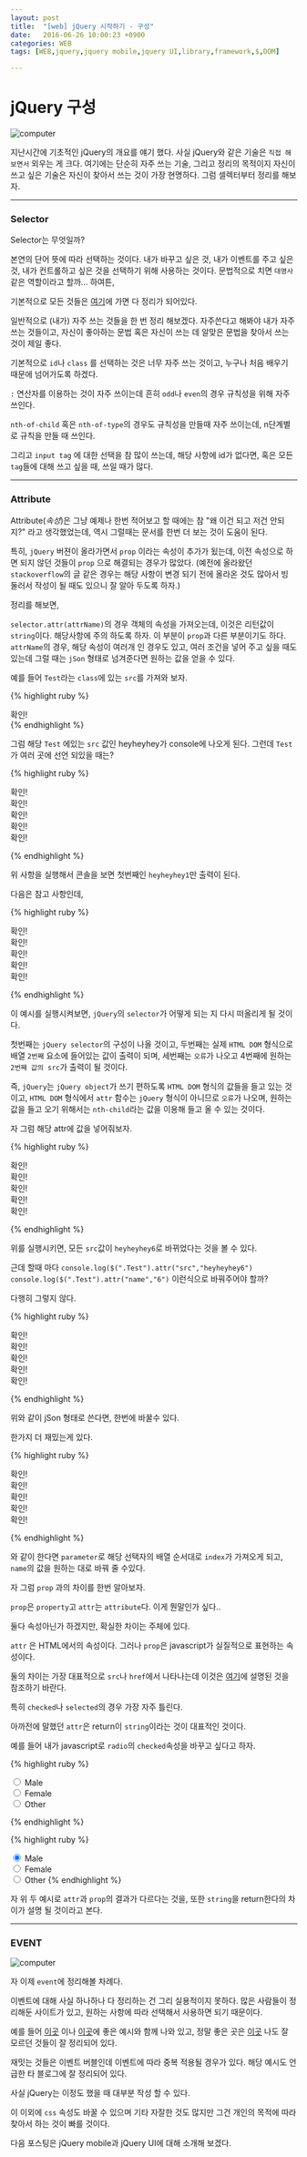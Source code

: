 ```yaml
---
layout: post
title:  "[web] jQuery 시작하기 - 구성"
date:   2016-06-26 10:00:23 +0900
categories: WEB
tags: [WEB,jquery,jquery mobile,jquery UI,library,framework,$,DOM]

---
```


# jQuery 구성

![computer](https://images.unsplash.com/7/Top_view.jpg?ixlib=rb-0.3.5&q=80&fm=jpg&crop=entropy&s=e3d74c428fe327f87ee6c09c5ed48045)

지난시간에 기초적인 jQuery의 개요를 얘기 했다.
사실 jQuery와 같은 기술은 `직접 해보면서` 외우는 게 크다.
여기에는 단순히 자주 쓰는 기술, 그리고 정리의 목적이지 자신이 쓰고 싶은 기술은 자신이 찾아서 쓰는 것이 가장 현명하다.
그럼 셀렉터부터 정리를 해보자.

--- 

### Selector

Selector는 무엇일까?

본연의 단어 뜻에 따라 선택하는 것이다.
내가 바꾸고 싶은 것, 내가 이벤트를 주고 싶은 것, 내가 컨트롤하고 싶은 것을 선택하기 위해 사용하는 것이다. 문법적으로 치면 `대명사` 같은 역할이라고 할까... 하여튼,

기본적으로 모든 것들은 [여기](http://zetawiki.com/wiki/JQuery_%EC%85%80%EB%A0%89%ED%84%B0)에 가면 다 정리가 되어있다.

일반적으로 (내가) 자주 쓰는 것들을 한 번 정리 해보겠다.
자주쓴다고 해봐야 내가 자주 쓰는 것들이고, 자신이 좋아하는 문법 혹은 자신이 쓰는 데 알맞은 문법을 찾아서 쓰는 것이 제일 좋다.


기본적으로 `id`나 `class` 를 선택하는 것은 너무 자주 쓰는 것이고, 누구나 처음 배우기 때문에 넘어가도록 하겠다.

`:` 연산자를 이용하는 것이 자주 쓰이는데 흔히 `odd`나 `even`의 경우 규칙성을 위해 자주 쓰인다.

`nth-of-child` 혹은 `nth-of-type`의 경우도 규칙성을 만들때 자주 쓰이는데, n단계별로 규칙을 만들 때 쓰인다.

그리고 `input tag` 에 대한 선택을 참 많이 쓰는데, 해당 사항에 id가 없다면, 혹은 모든 `tag`들에 대해 쓰고 싶을 때, 쓰일 때가 많다.

---

### Attribute

Attribute(*속성*)은 그냥 예제나 한번 적어보고 할 때에는 참 "왜 이건 되고 저건 안되지?" 라고 생각했었는데, 역시 그럴때는 문서를 한번 더 보는 것이 도움이 된다.

특히, `jQuery` 버젼이 올라가면서 `prop` 이라는 속성이 추가가 됬는데, 이전 속성으로 하면 되지 않던 것들이 `prop` 으로 해결되는 경우가 많았다.
(예전에 올라왔던 `stackoverflow`의 글 같은 경우는 해당 사항이 변경 되기 전에 올라온 것도 많아서 빙 둘러서 작성이 될 때도 있으니 잘 알아 두도록 하자.)

정리를 해보면,

`selector.attr(attrName)`의 경우 객체의 속성을 가져오는데, 이것은 리턴값이 `string`이다. 해당사항에 주의 하도록 하자.
이 부분이 `prop`과 다른 부분이기도 하다.
`attrName`의 경우, 해당 속성이 여러개 인 경우도 있고, 여러 조건을 넣어 주고 싶을 때도 있는데 그럴 때는 `jSon` 형태로 넘겨준다면 원하는 값을 얻을 수 있다.

예를 들어 `Test`라는 `class`에 있는 `src`를 가져와 보자.


{% highlight ruby %}
<!DOCTYPE html>
<html>
<meta charset="utf-8">
<head>
	<title>jQuery 시작하기2</title>
	<script src="http://code.jquery.com/jquery.min.js"></script>
	<script>
		$(document).ready(function(){
			console.log($(".Test").attr("src"));
		});
	</script>
</head>
<body>
	<div class="Test" src="heyheyhey">확인!</div>
</body>
</html>
{% endhighlight %}

그럼 해당 `Test` 에있는 `src` 값인 heyheyhey가 console에 나오게 된다.
그런데 `Test` 가 여러 곳에 선언 되있을 때는?

{% highlight ruby %}

<!DOCTYPE html>
<html>
<meta charset="utf-8">
<head>
	<title>jQuery 시작하기2</title>
	<script src="http://code.jquery.com/jquery.min.js"></script>
	<script>
		$(document).ready(function(){
			console.log($(".Test").attr("src"));
		});
	</script>
</head>
<body>
	<div class="Test" src="heyheyhey1">확인!</div>
	<div class="Test" src="heyheyhey2">확인!</div>
	<div class="Test" src="heyheyhey3">확인!</div>
	<div class="Test" src="heyheyhey4">확인!</div>
	<div class="Test" src="heyheyhey5">확인!</div>
</body>
</html>

{% endhighlight %}

위 사항을 실행해서 콘솔을 보면 첫번째인 `heyheyhey1`만 출력이 된다.

다음은 참고 사항인데,

{% highlight ruby %}

<!DOCTYPE html>
<html>
<meta charset="utf-8">
<head>
	<title>jQuery 시작하기2</title>
	<script src="http://code.jquery.com/jquery.min.js"></script>
	<script>
		$(document).ready(function(){
			console.log($(".Test"));
			console.log($(".Test")[2]);
			console.log($(".Test")[2].attr("src"));
			console.log($(".Test:nth-child(2)").attr("src"));
		});
	</script>
</head>
<body>
	<div class="Test" src="heyheyhey1">확인!</div>
	<div class="Test" src="heyheyhey2">확인!</div>
	<div class="Test" src="heyheyhey3">확인!</div>
	<div class="Test" src="heyheyhey4">확인!</div>
	<div class="Test" src="heyheyhey5">확인!</div>
</body>
</html>

{% endhighlight %}

이 예시를 실행시켜보면, `jQuery`의 `selector`가 어떻게 되는 지 다시 떠올리게 될 것이다.

첫번째는 `jQuery selector`의 구성이 나올 것이고, 두번째는 실제 `HTML DOM` 형식으로 배열 `2번째` 요소에 들어있는 값이 출력이 되며, 세번째는 `오류`가 나오고 4번째에 원하는 `2번째 값의 src`가 출력이 될 것이다.

즉, `jQuery`는 `jQuery object`가 쓰기 편하도록 `HTML DOM` 형식의 값들을 들고 있는 것이고, `HTML DOM` 형식에서 `attr` 함수는 `jQuery` 형식이 아니므로 `오류`가 나오며, 원하는 값을 들고 오기 위해서는 `nth-child`라는 값을 이용해 들고 올 수 있는 것이다.

자 그럼 해당 attr에 값을 넣어줘보자.

{% highlight ruby %}

<!DOCTYPE html>
<html>
<meta charset="utf-8">
<head>
	<title>jQuery 시작하기2</title>
	<script src="http://code.jquery.com/jquery.min.js"></script>
	<script>
		$(document).ready(function(){
			console.log($(".Test").attr("src","heyheyhey6"));
		});
	</script>
</head>
<body>
	<div class="Test" src="heyheyhey1" name="1">확인!</div>
	<div class="Test" src="heyheyhey2" name="2">확인!</div>
	<div class="Test" src="heyheyhey3" name="3">확인!</div>
	<div class="Test" src="heyheyhey4" name="4">확인!</div>
	<div class="Test" src="heyheyhey5" name="5">확인!</div>
</body>
</html>

{% endhighlight %}

위를 실행시키면, 모든 `src`값이 `heyheyhey6`로 바뀌었다는 것을 볼 수 있다.

근데 할때 마다
`console.log($(".Test").attr("src","heyheyhey6")`
`console.log($(".Test").attr("name","6")`
이런식으로 바꿔주어야 할까?

다행히 그렇지 않다.

{% highlight ruby %}

<!DOCTYPE html>
<html>
<meta charset="utf-8">
<head>
	<title>jQuery 시작하기2</title>
	<script src="http://code.jquery.com/jquery.min.js"></script>
	<script>
		$(document).ready(function(){
			console.log($(".Test").attr({"src" : "heyheyhey6","name" : "6"}));
		});
	</script>
</head>
<body>
	<div class="Test" src="heyheyhey1" name="1">확인!</div>
	<div class="Test" src="heyheyhey2" name="2">확인!</div>
	<div class="Test" src="heyheyhey3" name="3">확인!</div>
	<div class="Test" src="heyheyhey4" name="4">확인!</div>
	<div class="Test" src="heyheyhey5" name="5">확인!</div>
</body>
</html>

{% endhighlight %}

위와 같이 jSon 형태로 쓴다면, 한번에 바꿀수 있다.

한가지 더 재밌는게 있다.

{% highlight ruby %}

<!DOCTYPE html>
<html>
<meta charset="utf-8">
<head>
	<title>jQuery 시작하기2</title>
	<script src="http://code.jquery.com/jquery.min.js"></script>
	<script>
		$(document).ready(function(){
			console.log($(".Test").attr("name",function(number){return number+10}));
		});
	</script>
</head>
<body>
	<div class="Test" src="heyheyhey1" name="1">확인!</div>
	<div class="Test" src="heyheyhey2" name="2">확인!</div>
	<div class="Test" src="heyheyhey3" name="3">확인!</div>
	<div class="Test" src="heyheyhey4" name="4">확인!</div>
	<div class="Test" src="heyheyhey5" name="5">확인!</div>
</body>
</html>

{% endhighlight %}

와 같이 한다면 `parameter`로 해당 선택자의 배열 순서대로 `index`가 가져오게 되고, `name`의 값을 원하는 대로 바꿔 줄 수있다.

자 그럼 `prop` 과의 차이를 한번 알아보자.

`prop`은 `property`고 `attr`는 `attribute`다.
이게 뭔말인가 싶다..

둘다 속성아닌가 하겠지만, 확실한 차이는 주체에 있다.

`attr` 은 HTML에서의 속성이다. 그러나 `prop`은 javascript가 실질적으로 표현하는 속성이다.

둘의 차이는 가장 대표적으로 `src`나 `href`에서 나타나는데 이것은 [여기](http://javascriptandjquerydev.blogspot.kr/2012/07/attr-prop.html)에 설명된 것을 참조하기 바란다.

특히 `checked`나 `selected`의 경우 가장 자주 틀린다.

아까전에 말했던 `attr`은 return이 `string`이라는 것이 대표적인 것이다.

예를 들어 내가 javascript로 `radio`의 `checked`속성을 바꾸고 싶다고 하자.

{% highlight ruby %}

<!DOCTYPE html>
<html>
<meta charset="utf-8">
<head>
	<title>jQuery 시작하기2</title>
	<script src="http://code.jquery.com/jquery.min.js"></script>
	<script>
		$(document).ready(function(){
			console.log($("input[value='male']").attr("checked"));
			if($("input[value='male']").attr("checked") === true){
				console.log("true")
				$("input[value='female']").attr("checked","true");
			}
			else{
				console.log("false")
			}
		});
	</script>
</head>
<body>
		<input type="radio" name="gender" value="male" checked> Male<br>
	  <input type="radio" name="gender" value="female"> Female<br>
	  <input type="radio" name="gender" value="other"> Other
</body>
</html>

{% endhighlight %}

{% highlight ruby %}
<!DOCTYPE html>
<html>
<meta charset="utf-8">
<head>
	<title>jQuery 시작하기2</title>
	<script src="http://code.jquery.com/jquery.min.js"></script>
	<script>
		$(document).ready(function(){
			console.log($("input[value='male']").prop("checked"));
			if($("input[value='male']").prop("checked") === true){
				console.log("true")
				$("input[value='female']").prop("checked","true");
			}
			else{
				console.log("false")
			}
		});
	</script>
</head>
<body>
		<input type="radio" name="gender" value="male" checked> Male<br>
	  <input type="radio" name="gender" value="female"> Female<br>
	  <input type="radio" name="gender" value="other"> Other
</body>
</html>
{% endhighlight %}

자 위 두 예시로 `attr`과 `prop`의 결과가 다르다는 것을, 또한 `string`을 return한다의 차이가 설명 될 것이라고 본다.

---

### EVENT

![computer](https://images.unsplash.com/photo-1422949262308-76e6e4906af4?ixlib=rb-0.3.5&q=80&fm=jpg&crop=entropy&s=778afcff7172f6b1516ef675a3f1fd9f)

자 이제 `event`에 정리해볼 차례다.

이벤트에 대해 사실 하나하나 다 정리하는 건 그리 실용적이지 못하다.
많은 사람들이 정리해둔 사이트가 있고, 원하는 사항에 따라 선택해서 사용하면 되기 때문이다.

예를 들어 [이곳](http://www.nextree.co.kr/p10008/) 이나 [이곳](http://hyeonstorage.tistory.com/64)에 좋은 예시와 함께 나와 있고, 정말 좋은 곳은 [이곳](http://d2.naver.com/helloworld/1855209) 나도 잘 모르던 것들이 잘 정리되어 있다.

재밋는 것들은 이벤트 버블인데 이벤트에 따라 중복 적용될 경우가 있다. 해당 예시도 언급한 타 블로그에 잘 정리되어 있다.

사실 jQuery는 이정도 했을 때 대부분 작성 할 수 있다.

이 이외에 `css` 속성도 바꿀 수 있으며 기타 자잘한 것도 많지만 그건 개인의 목적에 따라 찾아서 하는 것이 빠를 것이다.

다음 포스팅은 jQuery mobile과 jQuery UI에 대해 소개해 보겠다.

